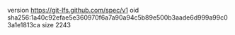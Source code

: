 version https://git-lfs.github.com/spec/v1
oid sha256:1a40c92efae5e360970f6a7a90a94c5b89e500b3aade6d999a99c03a1e1813ca
size 2243
